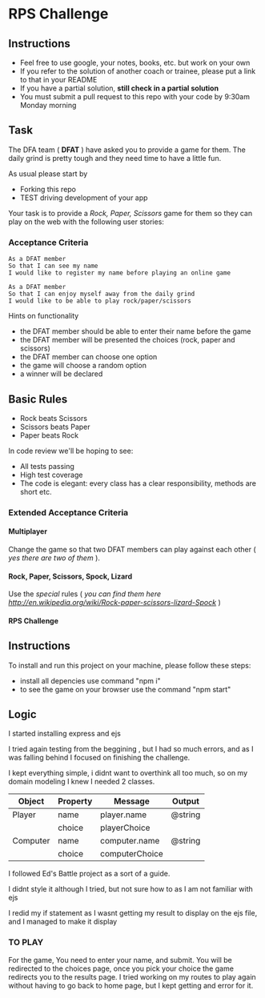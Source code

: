 # RPS Challenge

Instructions
-------

* Feel free to use google, your notes, books, etc. but work on your own
* If you refer to the solution of another coach or trainee, please put a link to that in your README
* If you have a partial solution, **still check in a partial solution**
* You must submit a pull request to this repo with your code by 9:30am Monday morning

Task
----

The DFA team ( **DFAT** ) have asked you to provide a game for them. The daily grind is pretty tough and they need time to have a little fun.

As usual please start by

* Forking this repo
* TEST driving development of your app

Your task is to provide a _Rock, Paper, Scissors_ game for them so they can play on the web with the following user stories:

### Acceptance Criteria
```
As a DFAT member
So that I can see my name
I would like to register my name before playing an online game

As a DFAT member
So that I can enjoy myself away from the daily grind
I would like to be able to play rock/paper/scissors
```

Hints on functionality

- the DFAT member should be able to enter their name before the game
- the DFAT member will be presented the choices (rock, paper and scissors)
- the DFAT member can choose one option
- the game will choose a random option
- a winner will be declared

## Basic Rules

- Rock beats Scissors
- Scissors beats Paper
- Paper beats Rock

In code review we'll be hoping to see:

* All tests passing
* High test coverage
* The code is elegant: every class has a clear responsibility, methods are short etc.

### Extended Acceptance Criteria

#### Multiplayer

Change the game so that two DFAT members can play against each other ( _yes there are two of them_ ).

#### Rock, Paper, Scissors, Spock, Lizard

Use the _special_ rules ( _you can find them here http://en.wikipedia.org/wiki/Rock-paper-scissors-lizard-Spock_ )



#### RPS Challenge
Instructions
-------
To install and run this project on your machine, please follow these steps:
- install all depencies use command "npm i"
- to see the game on your browser use the command "npm start"

## Logic
I started installing express and ejs

I tried again testing from the beggining , but I had so much errors, and as I was falling behind I focused on finishing the challenge.

I kept everything simple, i didnt want to overthink all too much, so on my domain modeling I knew I needed 2 classes. 


| Object   | Property | Message        | Output  |
| -------- | -------- | -------------- | ------- |
| Player   | name     | player.name    | @string |
|          | choice   | playerChoice   |         |
| Computer | name     | computer.name  | @string |
|          | choice   | computerChoice |         |

I followed Ed's Battle project as a sort of a guide.

I didnt style it although I tried, but not sure how to as I am not familiar with ejs 

I redid my if statement as I wasnt getting my result to display on the ejs file, and I managed to make it display




### TO PLAY
For the game, You need to enter your name, and submit. You will be redirected to the choices page, once you pick your choice the game redirects you to the results page.
I tried working on my routes to play again without having to go back to home page, but I kept getting and error for it. 


